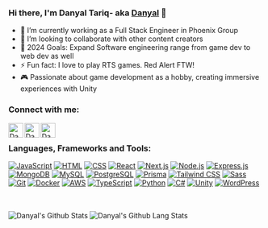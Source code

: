 ### Hi there, I'm Danyal Tariq- aka [Danyal][website] 👋


- 🌱 I’m currently working as a Full Stack Engineer in Phoenix Group 
- 👯 I’m looking to collaborate with other content creators
- 🥅 2024 Goals: Expand Software engineering range from game dev to web dev as well
- ⚡ Fun fact: I love to play RTS games. Red Alert FTW!
- 🎮 Passionate about game development as a hobby, creating immersive experiences with Unity  


### Connect with me:

[<img align="left" alt="Danyal Tariq Full Stack Developer" fill="#ffffff" width="29px" src="https://img.icons8.com/?size=100&id=gShLyPQH6Q4z&format=png&color=000000" />][website]
[<img align="left" alt="Danyal Full Stack Developer | LinkedIn" width="29px" src="https://cdn.jsdelivr.net/gh/devicons/devicon@latest/icons/linkedin/linkedin-original.svg" />][linkedin]
[<img align="left" alt="Danyal Full Stack Developer | LinkedIn" width="29px" src="https://cdn.svgporn.com/logos/google-gmail.svg" />][email]

<br />

### Languages, Frameworks and Tools:
[![JavaScript](https://skillicons.dev/icons?i=js)](https://skillicons.dev)
[![HTML](https://skillicons.dev/icons?i=html)](https://skillicons.dev)
[![CSS](https://skillicons.dev/icons?i=css)](https://skillicons.dev)
[![React](https://skillicons.dev/icons?i=react)](https://skillicons.dev)
[![Next.js](https://skillicons.dev/icons?i=nextjs)](https://skillicons.dev)
[![Node.js](https://skillicons.dev/icons?i=nodejs)](https://skillicons.dev)
[![Express.js](https://skillicons.dev/icons?i=express)](https://skillicons.dev)
[![MongoDB](https://skillicons.dev/icons?i=mongodb)](https://skillicons.dev)
[![MySQL](https://skillicons.dev/icons?i=mysql)](https://skillicons.dev)
[![PostgreSQL](https://skillicons.dev/icons?i=postgres)](https://skillicons.dev)
[![Prisma](https://skillicons.dev/icons?i=prisma)](https://skillicons.dev)
[![Tailwind CSS](https://skillicons.dev/icons?i=tailwind)](https://skillicons.dev)
[![Sass](https://skillicons.dev/icons?i=sass)](https://skillicons.dev)
[![Git](https://skillicons.dev/icons?i=git)](https://skillicons.dev)
[![Docker](https://skillicons.dev/icons?i=docker)](https://skillicons.dev)
[![AWS](https://skillicons.dev/icons?i=aws)](https://skillicons.dev)
[![TypeScript](https://skillicons.dev/icons?i=typescript)](https://skillicons.dev)
[![Python](https://skillicons.dev/icons?i=python)](https://skillicons.dev)
[![C#](https://skillicons.dev/icons?i=cs)](https://skillicons.dev)
[![Unity](https://skillicons.dev/icons?i=unity)](https://skillicons.dev)
[![WordPress](https://skillicons.dev/icons?i=wordpress)](https://skillicons.dev)




<br />
<br />

<div>
 <img align="top" alt="Danyal's Github Stats" src="https://github-readme-stats.vercel.app/api?username=danyal-tariq&show_icons=true&hide_border=true&hide=contribs&show=prs_merged&theme=github_dark_dimmed&hide_rank=true&include_all_commits=true" />
 <img align="bottom" alt="Danyal's Github Lang Stats" src="https://github-readme-stats.vercel.app/api/top-langs/?username=danyal-tariq&langs_count=8&hide=c,c%2B%2B&layout=compact"/>
</div>


[website]: https://danyaltariq.vercel.app
[linkedin]: https://linkedin.com/in/danyaltariq43
[email]: mailto:danialtariq43@gmail.com
